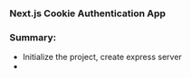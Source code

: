 ### Next.js Cookie Authentication App

### Summary:

  - Initialize the project, create express server
  - 